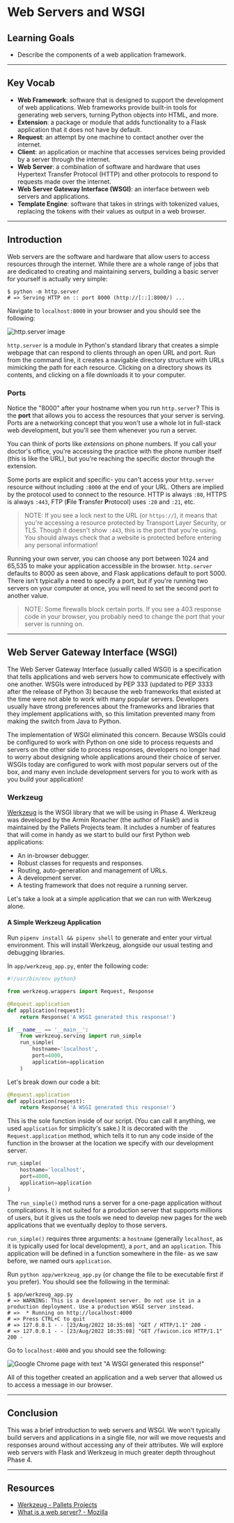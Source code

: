 # Web Servers and WSGI

## Learning Goals

- Describe the components of a web application framework.

***

## Key Vocab

- **Web Framework**: software that is designed to support the development of
  web applications. Web frameworks provide built-in tools for generating web
  servers, turning Python objects into HTML, and more.
- **Extension**: a package or module that adds functionality to a Flask
  application that it does not have by default.
- **Request**: an attempt by one machine to contact another over the internet.
- **Client**: an application or machine that accesses services being provided
  by a server through the internet.
- **Web Server**: a combination of software and hardware that uses Hypertext
  Transfer Protocol (HTTP) and other protocols to respond to requests made
  over the internet.
- **Web Server Gateway Interface (WSGI)**: an interface between web servers
  and applications.
- **Template Engine**: software that takes in strings with tokenized
  values, replacing the tokens with their values as output in a web browser.

***

## Introduction

Web servers are the software and hardware that allow users to access resources
through the internet. While there are a whole range of jobs that are dedicated
to creating and maintaining servers, building a basic server for yourself is
actually very simple:

```console
$ python -m http.server
# => Serving HTTP on :: port 8000 (http://[::]:8000/) ...
```

Navigate to `localhost:8000` in your browser and you should see the following:

![http.server image](
https://curriculum-content.s3.amazonaws.com/python/python_httpserver_screenshot.png
"http.server web page")

`http.server` is a module in Python's standard library that creates a simple
webpage that can respond to clients through an open URL and port. Run from the
command line, it creates a navigable directory structure with URLs mimicking the
path for each resource. Clicking on a directory shows its contents, and clicking
on a file downloads it to your computer.

### Ports

Notice the "8000" after your hostname when you run `http.server`? This is the
**port** that allows you to access the resources that your server is serving.
Ports are a networking concept that you won't use a whole lot in full-stack web
development, but you'll see them whenever you run a server.

You can think of ports like _extensions_ on phone numbers. If you call your
doctor's office, you're accessing the practice with the phone number itself
(this is like the URL), but you're reaching the specific doctor through the
extension.

Some ports are explicit and specific- you can't access your `http.server`
resource without including `:8000` at the end of your URL. Others are implied
by the protocol used to connect to the resource. HTTP is always `:80`, HTTPS is
always `:443`, FTP (**F**ile **T**ransfer **P**rotocol) uses `:20` and `:21`,
etc.

> NOTE: If you see a lock next to the URL (or `https://`), it means that you're
> accessing a resource protected by Transport Layer Security, or TLS. Though it
> doesn't show `:443`, this is the port that you're using. You should always
> check that a website is protected before entering any personal information!

Running your own server, you can choose any port between 1024 and 65,535 to
make your application accessible in the browser. `http.server` defaults to 8000
as seen above, and Flask applications default to port 5000. There isn't
typically a need to specify a port, but if you're running two servers on your
computer at once, you will need to set the second port to another value.

> NOTE: Some firewalls block certain ports. If you see a 403 response code in
> your browser, you probably need to change the port that your server is running
> on.

***

## Web Server Gateway Interface (WSGI)

The Web Server Gateway Interface (usually called WSGI) is a specification that
tells applications and web servers how to communicate effectively with one
another. WSGIs were introduced by PEP 333 (updated to PEP 3333 after the release
of Python 3) because the web frameworks that existed at the time were not able
to work with many popular servers. Developers usually have strong preferences
about the frameworks and libraries that they implement applications with, so
this limitation prevented many from making the switch from Java to Python.

The implementation of WSGI eliminated this concern. Because WSGIs could be
configured to work with Python on one side to process requests and servers on
the other side to process responses, developers no longer had to worry about
designing whole applications around their choice of server. WSGIs today are
configured to work with most popular servers out of the box, and many even
include development servers for you to work with as you build your application!

### Werkzeug

[Werkzeug][werkzeug] is the WSGI library that we will be using in Phase 4.
Werkzeug was developed by the Armin Ronacher (the author of Flask!) and is
maintained by the Pallets Projects team. It includes a number of features that
will come in handy as we start to build our first Python web applications:

- An in-browser debugger.
- Robust classes for requests and responses.
- Routing, auto-generation and management of URLs.
- A development server.
- A testing framework that does not require a running server.

Let's take a look at a simple application that we can run with Werkzeug alone.

#### A Simple Werkzeug Application

Run `pipenv install && pipenv shell` to generate and enter your virtual
environment. This will install Werkzeug, alongside our usual testing and
debugging libraries.

In `app/werkzeug_app.py`, enter the following code:

```py
#!/usr/bin/env python3

from werkzeug.wrappers import Request, Response

@Request.application
def application(request):
    return Response('A WSGI generated this response!')

if __name__ == '__main__':
    from werkzeug.serving import run_simple
    run_simple(
        hostname='localhost',
        port=4000,
        application=application
    )
```

Let's break down our code a bit:

```py
@Request.application
def application(request):
    return Response('A WSGI generated this response!')
```

This is the sole function inside of our script. (You can call it anything, we
used `application` for simplicity's sake.) It is decorated with the
`Request.application` method, which tells it to run any code inside of the
function in the browser at the location we specify with our development server.

```py
run_simple(
    hostname='localhost',
    port=4000,
    application=application
)
```

The `run_simple()` method runs a server for a one-page application without
complications. It is not suited for a production server that supports millions
of users, but it gives us the tools we need to develop new pages for the web
applications that we eventually deploy to those servers.

`run_simple()` requires three arguments: a `hostname` (generally `localhost`, as
it is typically used for local development), a `port`, and an `application`.
This application will be defined in a function somewhere in the file- as we saw
before, we named ours `application`.

Run `python app/werkzeug_app.py` (or change the file to be executable first if
you prefer). You should see the following in the terminal:

```console
$ app/werkzeug_app.py
# => WARNING: This is a development server. Do not use it in a production deployment. Use a production WSGI server instead.
# =>  * Running on http://localhost:4000
# => Press CTRL+C to quit
# => 127.0.0.1 - - [23/Aug/2022 10:35:08] "GET / HTTP/1.1" 200 -
# => 127.0.0.1 - - [23/Aug/2022 10:35:08] "GET /favicon.ico HTTP/1.1" 200 -
```

Go to `localhost:4000` and you should see the following:

![Google Chrome page with text "A WSGI generated this response!"](
https://curriculum-content.s3.amazonaws.com/python/werkzeug_into_response_2.png
"WSGI simple response")

All of this together created an application and a web server that allowed us to
access a message in our browser.

***

## Conclusion

This was a brief introduction to web servers and WSGI. We won't typically
build servers and applications in a single file, nor will we move requests and
responses around without accessing any of their attributes. We will explore
web servers with Flask and Werkzeug in much greater depth throughout Phase 4.

***

## Resources

- [Werkzeug - Pallets Projects][werkzeug]
- [What is a web server? - Mozilla](https://developer.mozilla.org/en-US/docs/Learn/Common_questions/What_is_a_web_server)

[werkzeug]: https://werkzeug.palletsprojects.com/en/2.2.x/quickstart/
